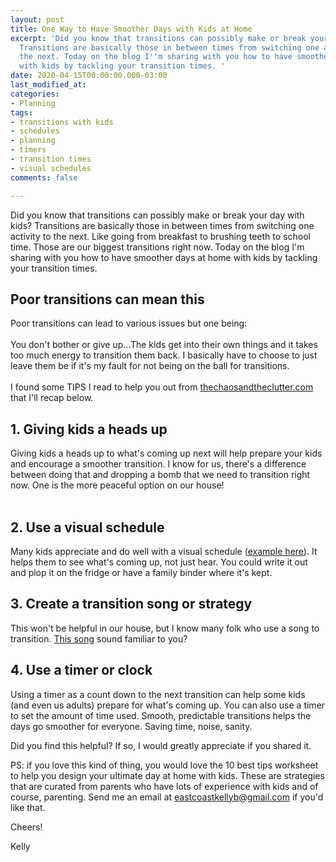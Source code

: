 ```yaml
---
layout: post
title: One Way to Have Smoother Days with Kids at Home
excerpt: 'Did you know that transitions can possibly make or break your day with kids?
  Transitions are basically those in between times from switching one activity to
  the next. Today on the blog I''m sharing with you how to have smoother days at home
  with kids by tackling your transition times. '
date: 2020-04-15T00:00:00.000-03:00
last_modified_at: 
categories:
- Planning
tags:
- transitions with kids
- schedules
- planning
- timers
- transition times
- visual schedules
comments: false

---
```

Did you know that transitions can possibly make or break your day with kids? Transitions are basically those in between times from switching one activity to the next. Like going from breakfast to brushing teeth to school time. Those are our biggest transitions right now. Today on the blog I'm sharing with you how to have smoother days at home with kids by tackling your transition times.

## Poor transitions can mean this

Poor transitions can lead to various issues but one being:⁣  
⁣  
You don't bother or give up...The kids get into their own things and it takes too much energy to transition them back. I basically have to choose to just leave them be if it's my fault for not being on the ball for transitions. ⁣  
⁣  
I found some TIPS I read to help you out from [thechaosandtheclutter.com](http://thechaosandtheclutter.com/) that I'll recap below.

## 1. Giving kids a heads up

Giving kids a heads up to what's coming up next will help prepare your kids and encourage a smoother transition. I know for us, there's a difference between doing that and dropping a bomb that we need to transition right now. One is the more peaceful option on our house!  
⁣

## 2. Use a visual schedule

Many kids appreciate and do well with a visual schedule ([example here](https://teachingmama.org/visual-schedule-for-toddlers/)). It helps them to see what's coming up, not just hear. You could write it out and plop it on the fridge or have a family binder where it's kept.

## 3. Create a transition song or strategy

This won't be helpful in our house, but I know many folk who use a song to transition. [This song](https://www.youtube.com/watch?v=WJ9uhDzN-rA) sound familiar to you?

## 4. Use a timer or clock

Using a timer as a count down to the next transition can help some kids (and even us adults) prepare for what's coming up. You can also use a timer to set the amount of time used. ⁣Smooth, predictable transitions helps the days go smoother for everyone. Saving time, noise, sanity.

Did you find this helpful? If so, I would greatly appreciate if you shared it.

PS: if you love this kind of thing, you would love the 10 best tips worksheet to help you design your ultimate day at home with kids. These are strategies that are curated from parents who have lots of experience with kids and of course, parenting. Send me an email at eastcoastkellyb@gmail.com if you'd like that.

Cheers!

Kelly